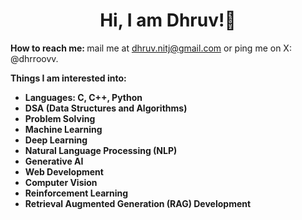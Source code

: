 <h1 align="center">Hi, I am Dhruv!👋</h1>
<p align="left"><b>How to reach me: </b>mail me at <a href="mailto:dhruv.nitj@gmail.com">dhruv.nitj@gmail.com</a> or ping me on X: @dhrroovv.</p>

<p align="left"><b>Things I am interested into:</b></p>
<ul>
  <li><b>Languages: C, C++, Python</b></li>
  <li><b>DSA (Data Structures and Algorithms)</b></li>
  <li><b>Problem Solving</b></li>
  <li><b>Machine Learning</b></li>
  <li><b>Deep Learning</b></li>
  <li><b>Natural Language Processing (NLP)</b></li>
  <li><b>Generative AI</b></li>
  <li><b>Web Development</b></li>
  <li><b>Computer Vision</b></li>
  <li><b>Reinforcement Learning</b></li>
  <li><b>Retrieval Augmented Generation (RAG) Development</b></li>
</ul>

